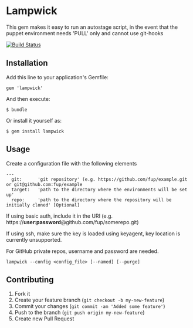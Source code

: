 # Lampwick

This gem makes it easy to run an autostage script, in the event that the puppet environment needs 'PULL' only and cannot use git-hooks

[![Build Status](https://travis-ci.org/azizshamim/lampwick.png?branch=master)](https://travis-ci.org/azizshamim/lampwick)

## Installation

Add this line to your application's Gemfile:

```
gem 'lampwick'
```

And then execute:

```
$ bundle
```

Or install it yourself as:

```
$ gem install lampwick
```

## Usage

Create a configuration file with the following elements
```
---
  git:      'git repository' (e.g. https://github.com/fup/example.git or git@github.com:fup/example
  target:   'path to the directory where the environments will be set up'
  repo:     'path to the directory where the repository will be initially cloned' [Optional]
```
If using basic auth, include it in the URI (e.g. https://**user**:**password**@github.com/fup/somerepo.git)

If using ssh, make sure the key is loaded using keyagent, key location is currently unsupported.

For GitHub private repos, username and password are needed.

```shell
lampwick --config <config_file> [--named] [--purge]
```
## Contributing

1. Fork it
2. Create your feature branch (`git checkout -b my-new-feature`)
3. Commit your changes (`git commit -am 'Added some feature'`)
4. Push to the branch (`git push origin my-new-feature`)
5. Create new Pull Request
